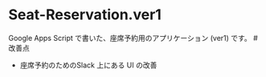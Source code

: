 # Seat-Reservation.ver1
Google Apps Script で書いた、座席予約用のアプリケーション (ver1) です。
#改善点
- 座席予約のためのSlack 上にある UI の改善
